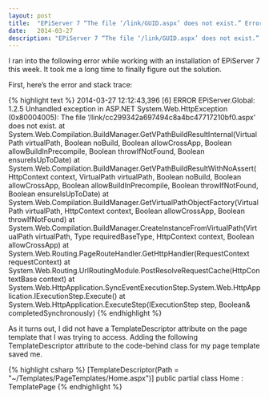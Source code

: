 ```yaml
---
layout: post
title:  "EPiServer 7 “The file ‘/link/GUID.aspx’ does not exist.” Error"
date:   2014-03-27
description: "EPiServer 7 “The file ‘/link/GUID.aspx’ does not exist.” Error"
---
```


I ran into the following error while working with an installation of EPiServer 7 this week. It took me a long time to finally figure out the solution.

First, here’s the error and stack trace:

{% highlight text %}
2014-03-27 12:12:43,396 [6] ERROR EPiServer.Global: 1.2.5 Unhandled exception in ASP.NET
System.Web.HttpException (0x80004005): The file ‘/link/cc299342a697494c8a4bc47717210bf0.aspx’ does not exist.
at System.Web.Compilation.BuildManager.GetVPathBuildResultInternal(VirtualPath virtualPath, Boolean noBuild, Boolean allowCrossApp, Boolean allowBuildInPrecompile, Boolean throwIfNotFound, Boolean ensureIsUpToDate)
at System.Web.Compilation.BuildManager.GetVPathBuildResultWithNoAssert(HttpContext context, VirtualPath virtualPath, Boolean noBuild, Boolean allowCrossApp, Boolean allowBuildInPrecompile, Boolean throwIfNotFound, Boolean ensureIsUpToDate)
at System.Web.Compilation.BuildManager.GetVirtualPathObjectFactory(VirtualPath virtualPath, HttpContext context, Boolean allowCrossApp, Boolean throwIfNotFound)
at System.Web.Compilation.BuildManager.CreateInstanceFromVirtualPath(VirtualPath virtualPath, Type requiredBaseType, HttpContext context, Boolean allowCrossApp)
at System.Web.Routing.PageRouteHandler.GetHttpHandler(RequestContext requestContext)
at System.Web.Routing.UrlRoutingModule.PostResolveRequestCache(HttpContextBase context)
at System.Web.HttpApplication.SyncEventExecutionStep.System.Web.HttpApplication.IExecutionStep.Execute()
at System.Web.HttpApplication.ExecuteStep(IExecutionStep step, Boolean& completedSynchronously)
{% endhighlight %}

As it turns out, I did not have a TemplateDescriptor attribute on the page template that I was trying to access. Adding the following TemplateDescriptor attribute to the code-behind class for my page template saved me.

{% highlight csharp %}
[TemplateDescriptor(Path = "~/Templates/PageTemplates/Home.aspx")]
public partial class Home : TemplatePage<HomePage>
{% endhighlight %}